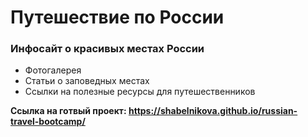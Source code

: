 # Путешествие по России

### Инфосайт о красивых местах России
* Фотогалерея
* Статьи о заповедных местах
* Ссылки на полезные ресурсы для путешественников

**Ссылка на готвый проект: https://shabelnikova.github.io/russian-travel-bootcamp/**


